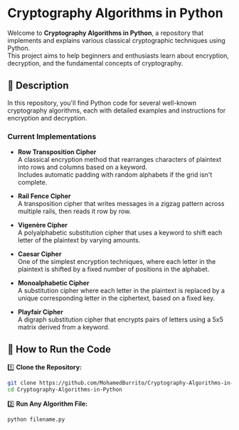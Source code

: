 # Cryptography Algorithms in Python  

Welcome to **Cryptography Algorithms in Python**, a repository that implements and explains various classical cryptographic techniques using Python.  
This project aims to help beginners and enthusiasts learn about encryption, decryption, and the fundamental concepts of cryptography.  

## 📜 Description  
In this repository, you'll find Python code for several well-known cryptography algorithms, each with detailed examples and instructions for encryption and decryption.  

### Current Implementations  

- **Row Transposition Cipher**  
  A classical encryption method that rearranges characters of plaintext into rows and columns based on a keyword.  
  Includes automatic padding with random alphabets if the grid isn't complete.  

- **Rail Fence Cipher**  
  A transposition cipher that writes messages in a zigzag pattern across multiple rails, then reads it row by row.  

- **Vigenère Cipher**  
  A polyalphabetic substitution cipher that uses a keyword to shift each letter of the plaintext by varying amounts.  

- **Caesar Cipher**  
  One of the simplest encryption techniques, where each letter in the plaintext is shifted by a fixed number of positions in the alphabet.  

- **Monoalphabetic Cipher**  
  A substitution cipher where each letter in the plaintext is replaced by a unique corresponding letter in the ciphertext, based on a fixed key.  

- **Playfair Cipher**  
  A digraph substitution cipher that encrypts pairs of letters using a 5x5 matrix derived from a keyword.  

## 🚀 How to Run the Code  

1️⃣ **Clone the Repository:**  
```bash  
git clone https://github.com/MohamedBurrito/Cryptography-Algorithms-in-Python.git  
cd Cryptography-Algorithms-in-Python  
```
2️⃣ **Run Any Algorithm File:**
```bash
python filename.py  
```


